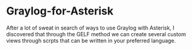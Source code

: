 # Graylog-for-Asterisk
After a lot of sweat in search of ways to use Graylog with Asterisk, I discovered that through the GELF method we can create several custom views through scrpts that can be written in your preferred language.
